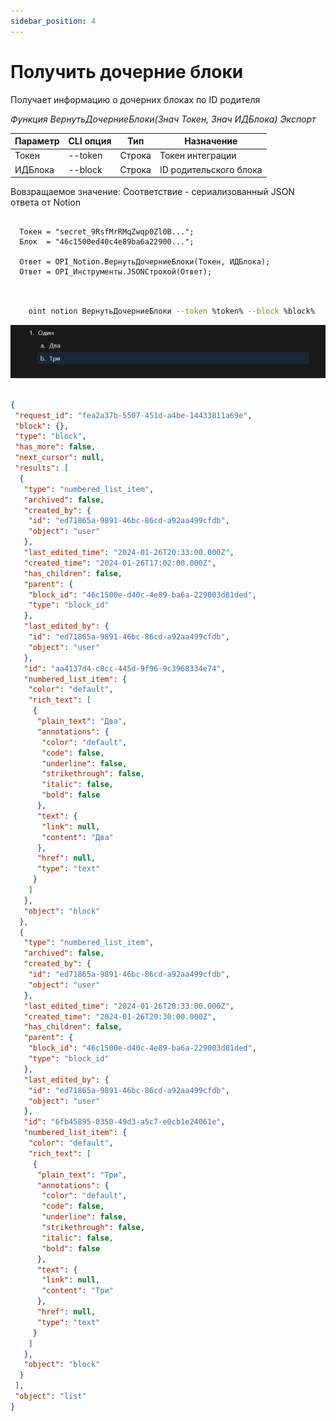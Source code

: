 ```yaml
---
sidebar_position: 4
---
```


# Получить дочерние блоки
Получает информацию о дочерних блоках по ID родителя

*Функция ВернутьДочерниеБлоки(Знач Токен, Знач ИДБлока) Экспорт*

  | Параметр | CLI опция | Тип | Назначение |
  |-|-|-|-|
  | Токен | --token | Строка | Токен интеграции |
  | ИДБлока | --block | Строка | ID родительского блока |
  
  Вовзращаемое значение: Соответствие - сериализованный JSON ответа от Notion

```bsl title="Пример кода"
	
  Токен = "secret_9RsfMrRMqZwqp0Zl0B...";
  Блок  = "46c1500ed40c4e89ba6a22900...";
  
  Ответ = OPI_Notion.ВернутьДочерниеБлоки(Токен, ИДБлока);
  Ответ = OPI_Инструменты.JSONСтрокой(Ответ);
	
```

```sh title="Пример команд CLI"

    oint notion ВернутьДочерниеБлоки --token %token% --block %block%

```

![Результат](img/3.png)

```json title="Результат"

{
 "request_id": "fea2a37b-5507-451d-a4be-14433811a69e",
 "block": {},
 "type": "block",
 "has_more": false,
 "next_cursor": null,
 "results": [
  {
   "type": "numbered_list_item",
   "archived": false,
   "created_by": {
    "id": "ed71865a-9891-46bc-86cd-a92aa499cfdb",
    "object": "user"
   },
   "last_edited_time": "2024-01-26T20:33:00.000Z",
   "created_time": "2024-01-26T17:02:00.000Z",
   "has_children": false,
   "parent": {
    "block_id": "46c1500e-d40c-4e89-ba6a-229003d81ded",
    "type": "block_id"
   },
   "last_edited_by": {
    "id": "ed71865a-9891-46bc-86cd-a92aa499cfdb",
    "object": "user"
   },
   "id": "aa4137d4-c8cc-445d-9f96-9c3968334e74",
   "numbered_list_item": {
    "color": "default",
    "rich_text": [
     {
      "plain_text": "Два",
      "annotations": {
       "color": "default",
       "code": false,
       "underline": false,
       "strikethrough": false,
       "italic": false,
       "bold": false
      },
      "text": {
       "link": null,
       "content": "Два"
      },
      "href": null,
      "type": "text"
     }
    ]
   },
   "object": "block"
  },
  {
   "type": "numbered_list_item",
   "archived": false,
   "created_by": {
    "id": "ed71865a-9891-46bc-86cd-a92aa499cfdb",
    "object": "user"
   },
   "last_edited_time": "2024-01-26T20:33:00.000Z",
   "created_time": "2024-01-26T20:30:00.000Z",
   "has_children": false,
   "parent": {
    "block_id": "46c1500e-d40c-4e89-ba6a-229003d81ded",
    "type": "block_id"
   },
   "last_edited_by": {
    "id": "ed71865a-9891-46bc-86cd-a92aa499cfdb",
    "object": "user"
   },
   "id": "6fb45895-0350-49d3-a5c7-e0cb1e24061e",
   "numbered_list_item": {
    "color": "default",
    "rich_text": [
     {
      "plain_text": "Три",
      "annotations": {
       "color": "default",
       "code": false,
       "underline": false,
       "strikethrough": false,
       "italic": false,
       "bold": false
      },
      "text": {
       "link": null,
       "content": "Три"
      },
      "href": null,
      "type": "text"
     }
    ]
   },
   "object": "block"
  }
 ],
 "object": "list"
}

```

